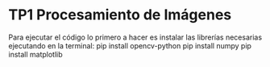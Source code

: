 # TP1 Procesamiento de Imágenes

Para ejecutar el código lo primero a hacer es instalar las librerías necesarias ejecutando en la terminal:
pip install opencv-python
pip install numpy
pip install matplotlib